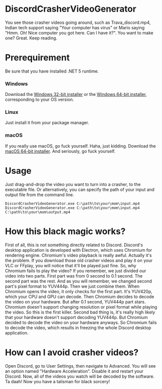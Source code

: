 # DiscordCrasherVideoGenerator
You see those crasher videos going around, such as Trava_discord.mp4, Indian tech support saying "Your computer has virus" or Mario saying "Hmm. Oh! Nice computer you got here. Can I have it?". You want to make one? Great. Keep reading.

# Prerequirement
Be sure that you have installed .NET 5 runtime.

### Windows
Download the [Windows 32-bit installer](https://dotnet.microsoft.com/download/dotnet/thank-you/runtime-5.0.8-windows-x86-installer) or the [Windows 64-bit installer](https://dotnet.microsoft.com/download/dotnet/thank-you/runtime-5.0.8-windows-x64-installer), corresponding to your OS version.

### Linux
Just install it from your package manager.

### macOS
If you really use macOS, go fuck yourself. Haha, just kidding. Download the [macOS 64-bit installer](https://dotnet.microsoft.com/download/dotnet/thank-you/runtime-5.0.8-macos-x64-installer). And seriously, go fuck yourself.

# Usage
Just drag-and-drop the video you want to turn into a crasher, to the executable file.
Or alternatively, you can specify the path of your input and output file from the command line.
```
DiscordCrasherVideoGenerator.exe C:\path\to\your\mom\input.mp4
DiscordCrasherVideoGenerator.exe C:\path\to\your\mom\input.mp4 C:\path\to\your\mom\output.mp4
```

# How this black magic works?
First of all, this is not something directly related to Discord. Discord's desktop application is developed with Electron, which uses Chromium for rendering engine.
Chromium's video playback is really awful. Actually it's the problem. If you download those old crasher videos and play it on your VLC or FFplay, you will notice that it'll be played just fine.
So, why Chromium fails to play the video? If you remember, we just divided our video into two parts. First part was from 0 second to 0.1 second. The second part was the rest. And as you will remember, we changed second part's pixel format to YUV444p. Then we just combine them.
When Chromium opens the video, it only checks for the first part.  It's YUV420p, which your CPU and GPU can decode. Then Chromium decides to decode the video on your hardware. But after 0.1 second, YUV444p part stars. Chromium doesn't support changing resolution or pixel format while playing the video. So this is the first killer.
Second bad thing is, it's really high likely that your hardware doesn't support decoding YUV444p. But Chromium decided to decode the video on your hardware anyways. So Chromium fails to decode the video, which results in freezing the whole Discord desktop application.

# How can I avoid crasher videos?
Open Discord, go to User Settings, then navigate to Advanced. You will see an option named "Hardware Acceleration". Disable it and restart your Discord. Now, all of the videos you watch will be decoded by the software. Ta daah! Now you have a talisman for black sorcery!
